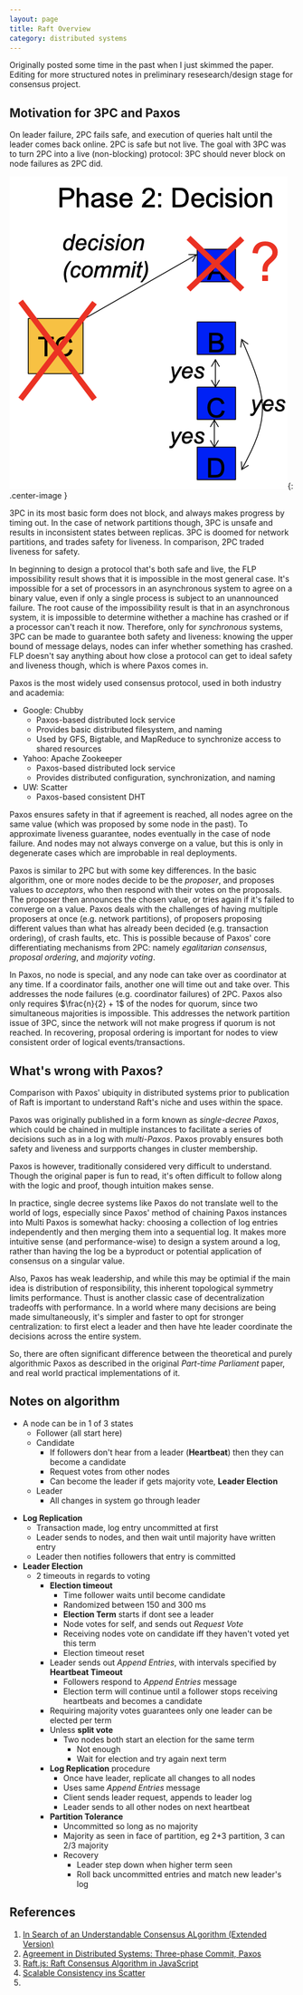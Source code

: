 ```yaml
---
layout: page
title: Raft Overview
category: distributed systems
---
```


<p class="message">
  Originally posted some time in the past when I just skimmed the paper. Editing for more structured notes in preliminary resesearch/design stage for consensus project.
</p>

## Motivation for 3PC and Paxos

On leader failure, 2PC fails safe, and execution of queries halt until the leader comes back online. 2PC is safe but not live. The goal with 3PC was to turn 2PC into a live (non-blocking) protocol: 3PC should never block on node failures as 2PC did. 

![](../res/img/2019-03-14-19-52-33.png){: .center-image }

3PC in its most basic form does not block, and always makes progress by timing out. In the case of network partitions though, 3PC is unsafe and results in inconsistent states between replicas. 3PC is doomed for network partitions, and trades safety for liveness. In comparison, 2PC traded liveness for safety. 

In beginning to design a protocol that's both safe and live, the FLP impossibility result shows that it is impossible in the most general case. It's impossible for a set of processors in an asynchronous system to agree on a binary value, even if only a single process is subject to an unannounced failure. The root cause of the impossibility result is that in an asynchronous system, it is impossible to determine withether a machine has crashed or if a processor can't reach it now. Therefore, only for *synchronous* systems, 3PC can be made to guarantee both safety and liveness: knowing the upper bound of message delays, nodes can infer whether something has crashed. FLP doesn't say anything about how close a protocol can get to ideal safety and liveness though, which is where Paxos comes in.

Paxos is the most widely used consensus protocol, used in both industry and academia:
* Google: Chubby 
  * Paxos-based distributed lock service
  * Provides basic distributed filesystem, and naming
  * Used by GFS, Bigtable, and MapReduce to synchronize access to shared resources
* Yahoo: Apache Zookeeper
  * Paxos-based distributed lock service
  * Provides distributed configuration, synchronization, and naming
* UW: Scatter
  * Paxos-based consistent DHT 

Paxos ensures safety in that if agreement is reached, all nodes agree on the same value (which was proposed by some node in the past). To approximate liveness guarantee, nodes eventually in the case of node failure. And nodes may not always converge on a value, but this is only in degenerate cases which are improbable in real deployments. 

Paxos is similar to 2PC but with some key differences. In the basic algorithm, one or more nodes decide to be the *proposer*, and proposes values to *acceptors*, who then respond with their votes on the proposals. The proposer then announces the chosen value, or tries again if it's failed to converge on a value. Paxos deals with the challenges of having multiple proposers at once (e.g. network partitions), of proposers proposing different values than what has already been decided (e.g. transaction ordering), of crash faults, etc. This is possible because of Paxos' core differentiating mechanisms from 2PC: namely *egalitarian consensus*, *proposal ordering*, and *majority voting*.

In Paxos, no node is special, and any node can take over as coordinator at any time. If a coordinator fails, another one will time out and take over. This addresses the node failures (e.g. coordinator failures) of 2PC. Paxos also only requires $\frac{n}{2} + 1$ of the nodes for quorum, since two simultaneous majorities is impossible. This addresses the network partition issue of 3PC, since the network will not make progress if quorum is not reached. In recovering, proposal ordering is important for nodes to view consistent order of logical events/transactions.


## What's wrong with Paxos?

Comparison with Paxos' ubiquity in distributed systems prior to publication of Raft is important to understand Raft's niche and uses within the space. 

Paxos was originally published in a form known as *single-decree Paxos*, which could be chained in multiple instances to facilitate a series of decisions such as in a log with *multi-Paxos*. Paxos provably ensures both safety and liveness and surpports changes in cluster membership.

Paxos is however, traditionally considered very difficult to understand. Though the original paper is fun to read, it's often difficult to follow along with the logic and proof, though intuition makes sense.

In practice, single decree systems like Paxos do not translate well to the world of logs, especially since Paxos' method of chaining Paxos instances into Multi Paxos is somewhat hacky: choosing a collection of log entries independently and then merging them into a sequential log. It makes more intuitive sense (and performance-wise) to design a system around a log, rather than having the log be a byproduct or potential application of consensus on a singular value. 

Also, Paxos has weak leadership, and while this may be optimial if the main idea is distribution of responsibility, this inherent topological symmetry limits performance. Thust is another classic case of decentralization tradeoffs with performance. In a world where many decisions are being made simultaneously, it's simpler and faster to opt for stronger centralization: to first elect a leader and then have hte leader coordinate the decisions across the entire system.

So, there are often significant difference between the theoretical and purely algorithmic Paxos as described in the original *Part-time Parliament* paper, and real world practical implementations of it. 

## Notes on algorithm

* A node can be in 1 of 3 states
    - Follower (all start here)
    - Candidate
        - If followers don't hear from a leader (**Heartbeat**) then they can become a candidate
        - Request votes from other nodes
        - Can become the leader if gets majority vote, **Leader Election**
    - Leader
        - All changes in system go through leader

- **Log Replication**
    - Transaction made, log entry uncommitted at first
    - Leader sends to nodes, and then wait until majority have written entry
    - Leader then notifies followers that entry is committed
- **Leader Election**
    - 2 timeouts in regards to voting
        - **Election timeout**
            - Time follower waits until become candidate
            - Randomized between 150 and 300 ms
            - **Election Term** starts if dont see a leader
            - Node votes for self, and sends out *Request Vote*
            - Receiving nodes vote on candidate iff they haven't voted yet this term
            - Election timeout reset
        - Leader sends out *Append Entries*, with intervals specified by **Heartbeat Timeout**
            - Followers respond to *Append Entries* message
            - Election term will continue until a follower stops receiving heartbeats and becomes a candidate
        - Requiring majority votes guarantees only one leader can be elected per term
        - Unless **split vote**
            - Two nodes both start an election for the same term
                - Not enough
                - Wait for election and try again next term
        - **Log Replication** procedure
            - Once have leader, replicate all changes to all nodes
            - Uses same *Append Entries* message
            - Client sends leader request, appends to leader log
            - Leader sends to all other nodes on next heartbeat
        - **Partition Tolerance**
            - Uncommitted so long as no majority
            - Majority as seen in face of partition, eg 2+3 partition, 3 can 2/3 majority
            - Recovery
                - Leader step down when higher term seen
                - Roll back uncommitted entries and match new leader's log


## References

1. [In Search of an Understandable Consensus ALgorithm (Extended Version)](https://raft.github.io/raft.pdf)
2. [Agreement in Distributed Systems: Three-phase Commit, Paxos](https://roxanageambasu.github.io/ds-class//assets/lectures/lecture17.pdf)
3. [Raft.js: Raft Consensus Algorithm in JavaScript](https://github.com/kanaka/raft.js)
4. [Scalable Consistency ins Scatter](https://homes.cs.washington.edu/~tom/pubs/scatter.pdf)
5. 